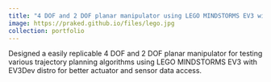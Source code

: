 ```yaml
---
title: "4 DOF and 2 DOF planar manipulator using LEGO MINDSTORMS EV3 with EV3Dev distro"
image: https://praked.github.io/files/lego.jpg
collection: portfolio
---
```

Designed a easily replicable 4 DOF and 2 DOF planar manipulator for testing various trajectory planning algorithms using LEGO MINDSTORMS EV3 with EV3Dev distro for better actuator and sensor data access.
